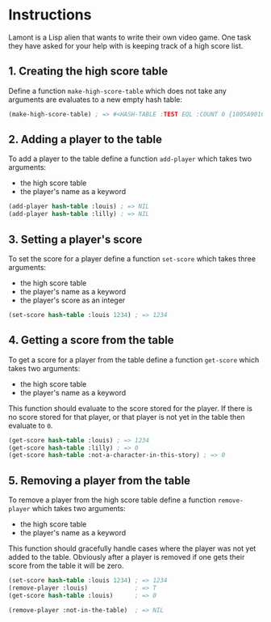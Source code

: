 # Instructions

Lamont is a Lisp alien that wants to write their own video game. One task they have asked for your help with is keeping track of a high score list.

## 1. Creating the high score table

Define a function `make-high-score-table` which does not take any arguments are evaluates to a new empty hash table:

```lisp
(make-high-score-table) ; => #<HASH-TABLE :TEST EQL :COUNT 0 {1005A90103}>
```

## 2. Adding a player to the table

To add a player to the table define a function `add-player` which takes two arguments:
- the high score table
- the player's name as a keyword

```lisp
(add-player hash-table :louis) ; => NIL
(add-player hash-table :lilly) ; => NIL
```

## 3. Setting a player's score

To set the score for a player define a function `set-score` which takes three arguments:
- the high score table
- the player's name as a keyword
- the player's score as an integer

```lisp
(set-score hash-table :louis 1234) ; => 1234
```

## 4. Getting a score from the table

To get a score for a player from the table define a function `get-score` which takes two arguments:
- the high score table
- the player's name as a keyword

This function should evaluate to the score stored for the player.
If there is no score stored for that player, or that player is not yet in the table then evaluate to `0`.

```lisp
(get-score hash-table :louis) ; => 1234
(get-score hash-table :lilly) ; => 0
(get-score hash-table :not-a-character-in-this-story) ; => 0
```

## 5. Removing a player from the table

To remove a player from the high score table define a function `remove-player` which takes two arguments:
- the high score table
- the player's name as a keyword

This function should gracefully handle cases where the player was not yet added to the table.
Obviously after a player is removed if one gets their score from the table it will be zero.

```lisp
(set-score hash-table :louis 1234) ; => 1234
(remove-player :louis)             ; => T
(get-score hash-table :louis)      ; => 0

(remove-player :not-in-the-table)  ; => NIL
```
